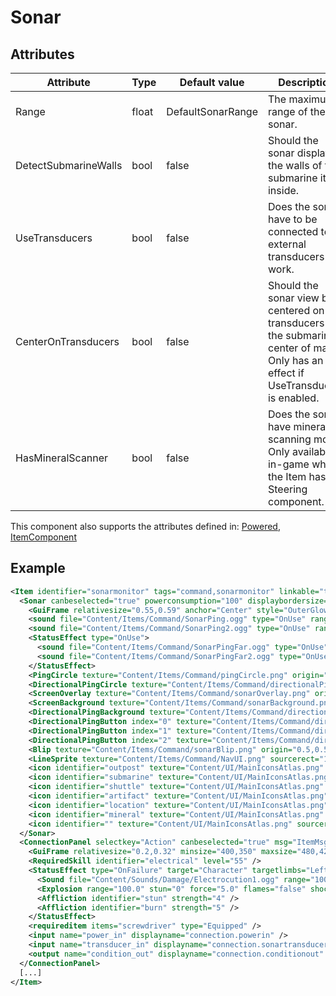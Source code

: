 # Sonar


## Attributes

| Attribute|Type|Default value|Description |
| ---|---|---|--- |
| Range|float|DefaultSonarRange|The maximum range of the sonar. |
| DetectSubmarineWalls|bool|false|Should the sonar display the walls of the submarine it is inside. |
| UseTransducers|bool|false|Does the sonar have to be connected to external transducers to work. |
| CenterOnTransducers|bool|false|Should the sonar view be centered on the transducers or the submarine's center of mass. Only has an effect if UseTransducers is enabled. |
| HasMineralScanner|bool|false|Does the sonar have mineral scanning mode. Only available in-game when the Item has no Steering component. |

This component also supports the attributes defined in: [Powered](Powered.md), [ItemComponent](ItemComponent.md)


## Example
```xml
<Item identifier="sonarmonitor" tags="command,sonarmonitor" linkable="true" allowedlinks="statusmonitor" scale="0.5" category="Machine" damagedbyexplosions="true" explosiondamagemultiplier="0.2">
  <Sonar canbeselected="true" powerconsumption="100" displaybordersize="-0.1" allowuioverlap="true" hudlayer="-1" rightlayout="true">
    <GuiFrame relativesize="0.55,0.59" anchor="Center" style="OuterGlow" color="0,0,0,0.8" relativeoffset="0.1,-0.05" />
    <sound file="Content/Items/Command/SonarPing.ogg" type="OnUse" range="1000.0" />
    <sound file="Content/Items/Command/SonarPing2.ogg" type="OnUse" range="1000.0" />
    <StatusEffect type="OnUse">
      <sound file="Content/Items/Command/SonarPingFar.ogg" type="OnUse" range="6000.0" volume="0.8" />
      <sound file="Content/Items/Command/SonarPingFar2.ogg" type="OnUse" range="6000.0" volume="0.8" />
    </StatusEffect>
    <PingCircle texture="Content/Items/Command/pingCircle.png" origin="0.5,0.5" />
    <DirectionalPingCircle texture="Content/Items/Command/directionalPingCircle.png" origin="0.0,0.5" />
    <ScreenOverlay texture="Content/Items/Command/sonarOverlay.png" origin="0.5,0.5" />
    <ScreenBackground texture="Content/Items/Command/sonarBackground.png" origin="0.5,0.5" />
    <DirectionalPingBackground texture="Content/Items/Command/directionalPingBackground.png" origin="0.5,0.5" />
    <DirectionalPingButton index="0" texture="Content/Items/Command/directionalPingButton.png" sourcerect="0,0,91,266" origin="-4.5275,0.5" />
    <DirectionalPingButton index="1" texture="Content/Items/Command/directionalPingButton.png" sourcerect="133,0,91,266" origin="-4.5275,0.5" />
    <DirectionalPingButton index="2" texture="Content/Items/Command/directionalPingButton.png" sourcerect="266,0,91,266" origin="-4.5275,0.5" />
    <Blip texture="Content/Items/Command/sonarBlip.png" origin="0.5,0.5" />
    <LineSprite texture="Content/Items/Command/NavUI.png" sourcerect="181,141,109,4" origin="0,0.5" />
    <icon identifier="outpost" texture="Content/UI/MainIconsAtlas.png" sourcerect="352,398,16,8" origin="0.5,0.5" />
    <icon identifier="submarine" texture="Content/UI/MainIconsAtlas.png" sourcerect="353,407,14,6" origin="0.5,0.5" />
    <icon identifier="shuttle" texture="Content/UI/MainIconsAtlas.png" sourcerect="336,407,8,6" origin="0.5,0.5" />
    <icon identifier="artifact" texture="Content/UI/MainIconsAtlas.png" sourcerect="336,414,8,8" origin="0.5,0.5" />
    <icon identifier="location" texture="Content/UI/MainIconsAtlas.png" sourcerect="349,435,11,11" origin="0.5,0.5" />
    <icon identifier="mineral" texture="Content/UI/MainIconsAtlas.png" sourcerect="336,434,7,12" origin="0.5,0.5" />
    <icon identifier="" texture="Content/UI/MainIconsAtlas.png" sourcerect="346,416,4,4" origin="0.5,0.5" />
  </Sonar>
  <ConnectionPanel selectkey="Action" canbeselected="true" msg="ItemMsgRewireScrewdriver" hudpriority="10" allowuioverlap="true">
    <GuiFrame relativesize="0.2,0.32" minsize="400,350" maxsize="480,420" anchor="Center" style="ConnectionPanel" />
    <RequiredSkill identifier="electrical" level="55" />
    <StatusEffect type="OnFailure" target="Character" targetlimbs="LeftHand,RightHand">
      <Sound file="Content/Sounds/Damage/Electrocution1.ogg" range="1000" />
      <Explosion range="100.0" stun="0" force="5.0" flames="false" shockwave="false" sparks="true" underwaterbubble="false" />
      <Affliction identifier="stun" strength="4" />
      <Affliction identifier="burn" strength="5" />
    </StatusEffect>
    <requireditem items="screwdriver" type="Equipped" />
    <input name="power_in" displayname="connection.powerin" />
    <input name="transducer_in" displayname="connection.sonartransducerin" />
    <output name="condition_out" displayname="connection.conditionout" />
  </ConnectionPanel>
  [...]
</Item>
```

